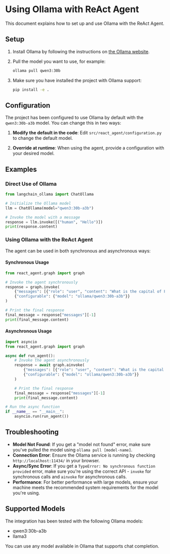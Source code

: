 # Using Ollama with ReAct Agent

This document explains how to set up and use Ollama with the ReAct Agent.

## Setup

1. Install Ollama by following the instructions on [the Ollama website](https://ollama.ai/).

2. Pull the model you want to use, for example:
   ```bash
   ollama pull qwen3:30b
   ```

3. Make sure you have installed the project with Ollama support:
   ```bash
   pip install -e .
   ```

## Configuration

The project has been configured to use Ollama by default with the `qwen3:30b-a3b` model. You can change this in two ways:

1. **Modify the default in the code**: Edit `src/react_agent/configuration.py` to change the default model.

2. **Override at runtime**: When using the agent, provide a configuration with your desired model.

## Examples

### Direct Use of Ollama

```python
from langchain_ollama import ChatOllama

# Initialize the Ollama model
llm = ChatOllama(model="qwen3:30b-a3b")

# Invoke the model with a message
response = llm.invoke([("human", "Hello")])
print(response.content)
```

### Using Ollama with the ReAct Agent

The agent can be used in both synchronous and asynchronous ways:

#### Synchronous Usage

```python
from react_agent.graph import graph

# Invoke the agent synchronously
response = graph.invoke(
    {"messages": [{"role": "user", "content": "What is the capital of France?"}]},
    {"configurable": {"model": "ollama/qwen3:30b-a3b"}}
)

# Print the final response
final_message = response["messages"][-1]
print(final_message.content)
```

#### Asynchronous Usage

```python
import asyncio
from react_agent.graph import graph

async def run_agent():
    # Invoke the agent asynchronously
    response = await graph.ainvoke(
        {"messages": [{"role": "user", "content": "What is the capital of France?"}]},
        {"configurable": {"model": "ollama/qwen3:30b-a3b"}}
    )

    # Print the final response
    final_message = response["messages"][-1]
    print(final_message.content)

# Run the async function
if __name__ == "__main__":
    asyncio.run(run_agent())
```

## Troubleshooting

- **Model Not Found**: If you get a "model not found" error, make sure you've pulled the model using `ollama pull [model-name]`.
- **Connection Error**: Ensure the Ollama service is running by checking `http://localhost:11434/` in your browser.
- **Async/Sync Error**: If you get a `TypeError: No synchronous function provided` error, make sure you're using the correct API - `invoke` for synchronous calls and `ainvoke` for asynchronous calls.
- **Performance**: For better performance with large models, ensure your machine meets the recommended system requirements for the model you're using.

## Supported Models

The integration has been tested with the following Ollama models:
- qwen3:30b-a3b
- llama3

You can use any model available in Ollama that supports chat completion. 